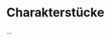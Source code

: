 <!--
author: Dennis Ried
email: dennis.ried@musikwiss.uni-halle.de
version: 1.0.0
language: de
narrator: Deutsch Female
comment: Charakterstücke (Sitzung 14)
-->

# Charakterstücke

...
